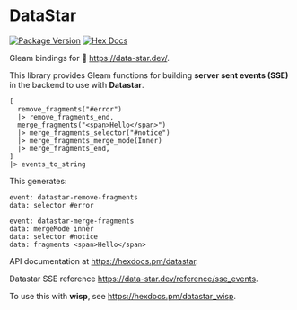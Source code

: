 # DataStar

[![Package Version](https://img.shields.io/hexpm/v/datastar)](https://hex.pm/packages/datastar)
[![Hex Docs](https://img.shields.io/badge/hex-docs-ffaff3)](https://hexdocs.pm/datastar/)

Gleam bindings for 🚀 <https://data-star.dev/>.

This library provides Gleam functions for building **server sent events (SSE)** in the backend to use with **Datastar**.

```gleam
[
  remove_fragments("#error")
  |> remove_fragments_end,
  merge_fragments("<span>Hello</span>")
  |> merge_fragments_selector("#notice")
  |> merge_fragments_merge_mode(Inner)
  |> merge_fragments_end,
]
|> events_to_string
```

This generates:

```text
event: datastar-remove-fragments
data: selector #error

event: datastar-merge-fragments
data: mergeMode inner
data: selector #notice
data: fragments <span>Hello</span>
```

API documentation at <https://hexdocs.pm/datastar>.

Datastar SSE reference <https://data-star.dev/reference/sse_events>.

To use this with **wisp**, see <https://hexdocs.pm/datastar_wisp>.
